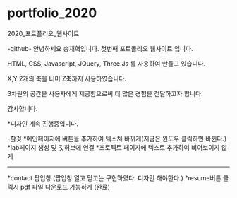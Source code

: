 # portfolio_2020
2020_포트폴리오_웹사이트

-github-
안녕하세요 송재혁입니다.
첫번째 포트폴리오 웹사이트 입니다.

HTML, CSS, Javascript, JQuery, Three.Js 를 사용하여 만들고 있습니다.

X,Y 2개의 축을 너머 Z축까지 사용하였습니다.

3차원의 공간을 사용자에게 제공함으로써 더 많은 경험을 전달하고자 합니다.

감사합니다.


*디자인 계속 진행중입니다.

-할것
*메인페이지에 버튼을 추가하여 텍스쳐 바뀌게(지금은 윈도우 클릭하면 바뀐다.)
*lab페이지 생성 및 깃허브에 연결
*프로젝트 페이지에 텍스트 추가하여 비어보이지 않게

--------
*contact 팝업창 (팝업창 열고 닫고는 구현하였다. 디자인 해야한다.)
*resume버튼 클릭시 pdf 파일 다운로드 가능하게 (완료)